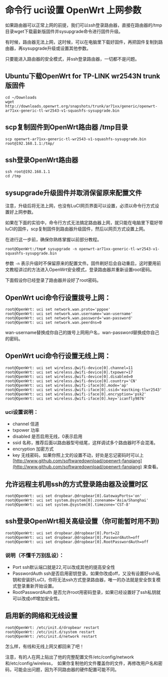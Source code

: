 命令行 uci设置 OpenWrt 上网参数
===========================

如果路由器可以正常上网的前提，我们可以ssh登录路由器，直接在路由器的/tmp目录wget下载最新版固件并sysupgrade命令进行固件升级。

有时候，路由器无法上网，这时候，可以在电脑里下载好固件，再把固件复制到路由器，再sysupgrade升级或设置其他参数。

只要能进入路由器的安全模式，并ssh登录路由器，一切都不是问题。


## Ubuntu下载OpenWrt for TP-LINK wr2543N  trunk版固件
	cd ~/Downloads
	wget http://downloads.openwrt.org/snapshots/trunk/ar71xx/generic/openwrt-ar71xx-generic-tl-wr2543-v1-squashfs-sysupgrade.bin

## scp复制固件到OpenWrt路由器 /tmp目录
	scp openwrt-ar71xx-generic-tl-wr2543-v1-squashfs-sysupgrade.bin root@192.168.1.1:/tmp/

## ssh登录OpenWrt路由器
	ssh root@192.168.1.1
	cd /tmp
	
## sysupgrade升级固件并取消保留原来配置文件
注意，升级后将无法上网，也没有LuCI网页界面可以设置，必须以命令行方式设置好上网参数。
	
如果在下面的实验中，命令行方式无法搞定路由器上网，就只能在电脑里下载好带luCI的固件，scp复制固件到路由器升级固件，然后以网页方式设置上网。
	
在进行这一步前，确保你熟练掌握以前部分教程。
	
	root@OpenWrt:/tmp# sysupgrade -n openwrt-ar71xx-generic-tl-wr2543-v1-squashfs-sysupgrade.bin

参数 `-n` 表示升级时不保留原来的配置文件。固件刷好后会自动重启，这时要用前文教程讲过的方法进入OpenWrt安全模式，登录路由器并重新设置root密码。

下面假设你已经登录了路由器并设好了root密码。

## OpenWrt uci命令行设置拨号上网：
	root@OpenWrt: uci set network.wan.proto='pppoe'
	root@OpenWrt: uci set network.wan.username='wan-username'
	root@OpenWrt: uci set network.wan.password='wan-password'
	root@OpenWrt: uci set network.wan.peerdns=0

wan-username替换成你自己的拨号上网用户名，wan-password替换成你自己的密码。

## OpenWrt uci命令行设置无线上网：

	root@OpenWrt: uci set wireless.@wifi-device[0].channel=11
	root@OpenWrt: uci set wireless.@wifi-device[0].txpower=17
	root@OpenWrt: uci set wireless.@wifi-device[0].disabled=0
	root@OpenWrt: uci set wireless.@wifi-device[0].country='CN'
	root@OpenWrt: uci set wireless.@wifi-iface[0].mode='ap'
	root@OpenWrt: uci set wireless.@wifi-iface[0].ssid='eastking-tlwr2543'
	root@OpenWrt: uci set wireless.@wifi-iface[0].encryption='psk2'
	root@OpenWrt: uci set wireless.@wifi-iface[0].key='icanfly9876'

### uci设置说明：
- channel 信道
- txpower 功率
- disabled 是否启用无线，0表示启用
- ssid 名称，推荐后面以路由器型号结尾，这样调试多个路由器时不会混淆。
- encryption 加密方式
- key 无线密码，如果你照上文的设置不动，好处是忘记密码时可以上 [http://www.github.com/softwaredownload/openwrt-fanqiang](http://www.github.com/softwaredownload/openwrt-fanqiang) 来查看。


## 允许远程主机用ssh的方式登录路由器及设置时区

	root@OpenWrt: uci set dropbear.@dropbear[0].GatewayPorts='on'
	root@OpenWrt: uci set system.@system[0].zonename='Asia/Shanghai'
	root@OpenWrt: uci set system.@system[0].timezone='CST-8'


## ssh登录OpenWrt相关高级设置（你可能暂时用不到)

	root@OpenWrt: uci set dropbear.@dropbear[0].Port=22
	root@OpenWrt: uci set dropbear.@dropbear[0].PasswordAuth=off
	root@OpenWrt: uci set dropbear.@dropbear[0].RootPasswordAuth=off

### 说明（不懂千万别乱设）：
- Port ssh默认端口就是22,可以改成其他的提高安全性
- PasswordAuth ssh是否启用密钥登录。如果你改成off，又没有设置好ssh私钥和安装好LuCI，你将无法ssh方式登录路由器，唯一的办法就是安全恢复模式登录重新开始设置。
- RootPasswordAuth 是否允许root用密码登录，如果已经设置好了ssh私钥就可以改成off增加安全性。

## 启用新的网络和无线设置

	root@OpenWrt: /etc/init.d/dropbear restart
	root@OpenWrt: /etc/init.d/system restart
	root@OpenWrt: /etc/init.d/network restart

怎么样，有线和无线上网又都回来了吧！

注意，有的人在网上贴出了他的完整配置文件/etc/config/network 和/etc/config/wireless，　如果你复制他的文件覆盖你的文件，再修改用户名和密码，可能会出问题，因为不同路由器的硬件配置可能不同。
